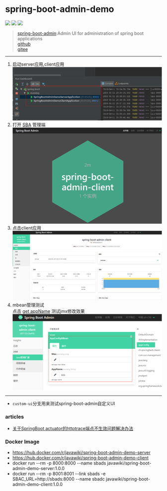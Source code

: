 # spring-boot-admin-demo
![](https://img.shields.io/static/v1?label=java&message=1.8&color=blue)
![](https://img.shields.io/static/v1?label=spring-boot&message=2.5.4&color=blue)
![](https://img.shields.io/static/v1?label=spring-boot-admin&message=2.5.1&color=green)
> [spring-boot-admin](https://github.com/codecentric/spring-boot-admin/):Admin UI for administration of spring boot applications  
[github](https://github.com/netbuffer/spring-boot-admin-demo)  
[gitee](https://gitee.com/netbuffer/spring-boot-admin-demo) 
---

1. 启动server应用,client应用
![spring-boot-admin-demo](help/spring-boot-admin-demo.png)
2. 打开 [SBA](http://localhost:8000/) 管理端
![spring-boot-admin-client](help/spring-boot-admin-client.png)
3. 点击client应用  
![spring-boot-admin-monitor](help/monitor.png)
4. mbean管理测试  
点击 [get appName](http://localhost:8001/appName) 测试jmx修改效果  
![spring-boot-admin-monitor](help/jolokia-jmx.png)  

---
* `custom-ui`分支用来测试spring-boot-admin自定义UI

### articles
* [关于SpringBoot actuator的httptrace端点不生效问题解决办法](https://www.toutiao.com/i7013898442388865547)

### Docker Image
* https://hub.docker.com/r/javawiki/spring-boot-admin-demo-server
* https://hub.docker.com/r/javawiki/spring-boot-admin-demo-client
* docker run --rm -p 8000:8000 --name sbads javawiki/spring-boot-admin-demo-server:1.0.0
* docker run --rm -p 8001:8001 --link sbads -e SBAC_URL=http://sbads:8000 --name sbadc javawiki/spring-boot-admin-demo-client:1.0.0